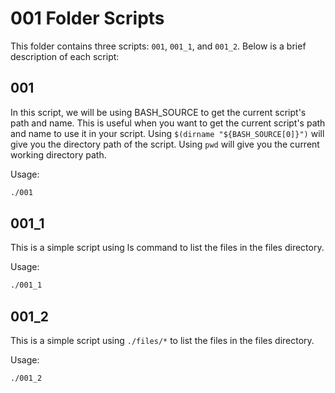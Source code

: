 # 001 Folder Scripts

This folder contains three scripts: `001`, `001_1`, and `001_2`. Below is a brief description of each script:

## 001

In this script, we will be using BASH_SOURCE to get the current script's path and name. 
This is useful when you want to get the current script's path and name to use it in your script.
Using `$(dirname "${BASH_SOURCE[0]}")` will give you the directory path of the script.
Using `pwd` will give you the current working directory path.

Usage:
```sh
./001
```

## 001_1

This is a simple script using ls command to list the files in the files directory.

Usage:
```sh
./001_1
```

## 001_2

This is a simple script using `./files/*` to list the files in the files directory.

Usage:
```sh
./001_2
```